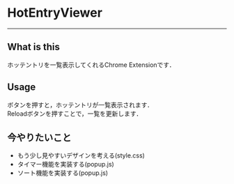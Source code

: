 # HotEntryViewer  

***

## What is this
ホッテントリを一覧表示してくれるChrome Extensionです．  

## Usage
ボタンを押すと，ホッテントリが一覧表示されます．  
Reloadボタンを押すことで，一覧を更新します．

## 今やりたいこと
* もう少し見やすいデザインを考える(style.css)
* タイマー機能を実装する(popup.js)
* ソート機能を実装する(popup.js)
